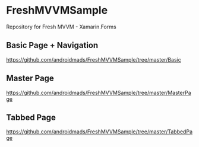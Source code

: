 # FreshMVVMSample
Repository for Fresh MVVM - Xamarin.Forms

## Basic Page + Navigation
https://github.com/androidmads/FreshMVVMSample/tree/master/Basic

## Master Page
https://github.com/androidmads/FreshMVVMSample/tree/master/MasterPage

## Tabbed Page
https://github.com/androidmads/FreshMVVMSample/tree/master/TabbedPage
